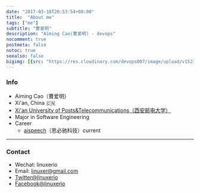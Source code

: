 ```yaml
---
date: "2017-03-18T20:53:54+08:00"
title:  "About me"
tags: ["me"]
subtitle: "曹爱明"
description: "Aiming Cao(曹爱明) - devops"
nocomment: true
postmeta: false
notoc: true
seealso: false
bigimg: [{src: "https://res.cloudinary.com/devops007/image/upload/v1523237177/Linux.jpg", desc: "Linux lover - aiming.cao"}]
---
```



### Info

- Aiming Cao（曹爱明）
- Xi'an, China 🇨🇳
- [Xi'an University of Posts&Telecommunications（西安邮电大学）](http://www.xiyou.edu.cn/) 
- Major in Software Engineering
- Career
  - [aispeech](https://www.aispeech.com/)（思必驰科技）current

---

### Contact

- Wechat: linuxerio
- Email: linuxer@gmail.com
- [Twitter@linuxerio](https://twitter.com/linuxio)
- [Facebook@linuxerio](https://facebook.com/linuxio)
